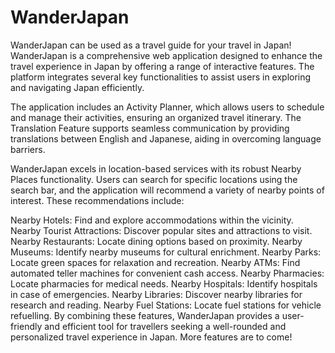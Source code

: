# WanderJapan
WanderJapan can be used as a travel guide for your travel in Japan!
WanderJapan is a comprehensive web application designed to enhance the travel experience in Japan by offering a range of interactive features. The platform integrates several key functionalities to assist users in exploring and navigating Japan efficiently.

The application includes an Activity Planner, which allows users to schedule and manage their activities, ensuring an organized travel itinerary. The Translation Feature supports seamless communication by providing translations between English and Japanese, aiding in overcoming language barriers.

WanderJapan excels in location-based services with its robust Nearby Places functionality. Users can search for specific locations using the search bar, and the application will recommend a variety of nearby points of interest. These recommendations include:

Nearby Hotels: Find and explore accommodations within the vicinity.
Nearby Tourist Attractions: Discover popular sites and attractions to visit.
Nearby Restaurants: Locate dining options based on proximity.
Nearby Museums: Identify nearby museums for cultural enrichment.
Nearby Parks: Locate green spaces for relaxation and recreation.
Nearby ATMs: Find automated teller machines for convenient cash access.
Nearby Pharmacies: Locate pharmacies for medical needs.
Nearby Hospitals: Identify hospitals in case of emergencies.
Nearby Libraries: Discover nearby libraries for research and reading.
Nearby Fuel Stations: Locate fuel stations for vehicle refuelling.
By combining these features, WanderJapan provides a user-friendly and efficient tool for travellers seeking a well-rounded and personalized travel experience in Japan.
More features are to come!
